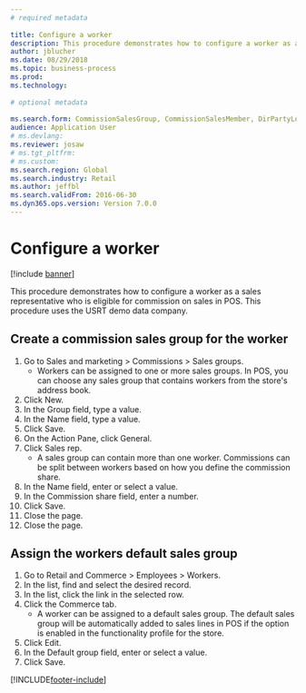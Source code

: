 ```yaml
--- 
# required metadata 
 
title: Configure a worker
description: This procedure demonstrates how to configure a worker as a sales representative who is eligible for commission on sales in POS. 
author: jblucher
ms.date: 08/29/2018
ms.topic: business-process 
ms.prod:  
ms.technology:  
 
# optional metadata 
 
ms.search.form: CommissionSalesGroup, CommissionSalesMember, DirPartyLookup, HcmWorker   
audience: Application User 
# ms.devlang:  
ms.reviewer: josaw
# ms.tgt_pltfrm:  
# ms.custom:  
ms.search.region: Global
ms.search.industry: Retail
ms.author: jeffbl
ms.search.validFrom: 2016-06-30 
ms.dyn365.ops.version: Version 7.0.0 
---
```

# Configure a worker

[!include [banner](../includes/banner.md)]

This procedure demonstrates how to configure a worker as a sales representative who is eligible for commission on sales in POS. This procedure uses the USRT demo data company.


## Create a commission sales group for the worker
1. Go to Sales and marketing > Commissions > Sales groups.
    * Workers can be assigned to one or more sales groups. In POS, you can choose any sales group that contains workers from the store's address book.  
2. Click New.
3. In the Group field, type a value.
4. In the Name field, type a value.
5. Click Save.
6. On the Action Pane, click General.
7. Click Sales rep.
    * A sales group can contain more than one worker. Commissions can be split between workers based on how you define the commission share.  
8. In the Name field, enter or select a value.
9. In the Commission share field, enter a number.
10. Click Save.
11. Close the page.
12. Close the page.

## Assign the workers default sales group
1. Go to Retail and Commerce > Employees > Workers.
2. In the list, find and select the desired record.
3. In the list, click the link in the selected row.
4. Click the Commerce tab.
    * A worker can be assigned to a default sales group. The default sales group will be automatically added to sales lines in POS if the option is enabled in the functionality profile for the store.  
5. Click Edit.
6. In the Default group field, enter or select a value.
7. Click Save.



[!INCLUDE[footer-include](../../includes/footer-banner.md)]